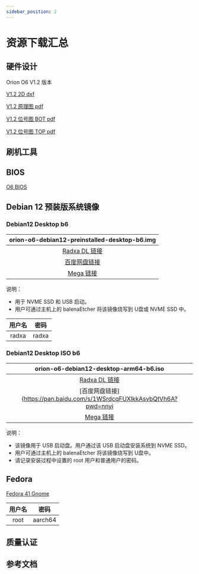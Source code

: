 ```yaml
---
sidebar_position: 2
---
```


# 资源下载汇总

## 硬件设计

Orion O6 V1.2 版本

[V1.2 2D dxf](https://dl.radxa.com)

[V1.2 原理图 pdf](https://dl.radxa.com/orion/o6/hw/radxa_orion_o6_v1.20_schematic.pdf)

[V1.2 位号图 BOT pdf](https://dl.radxa.com/orion/o6/hw/radxa_orion_o6_v1.20_Components_Placement_map_bot.pdf)

[V1.2 位号图 TOP pdf](https://dl.radxa.com/orion/o6/hw/radxa_orion_o6_v1.20_Components_Placement_map_top.pdf)

## 刷机工具

## BIOS

[O6 BIOS](https://dl.radxa.com/orion/o6/images/bios/)

## Debian 12 预装版系统镜像

### Debian12 Desktop b6

|                                 orion-o6-debian12-preinstalled-desktop-b6.img                                 |
| :-----------------------------------------------------------------------------------------------------------: |
| [Radxa DL 链接](https://dl.radxa.com/orion/o6/images/debian/orion-o6-debian12-preinstalled-desktop-b6.img.gz) |
|                   [百度网盘链接](https://pan.baidu.com/s/1BKqR3Q67c580ZgjnllL7Ow?pwd=w2ex)                    |
|            [Mega 链接](https://mega.nz/file/x34WzQQC#UOyVPHcdMMYdSdYUsYQb2K-fWE8Zsa13QbTiLVvkIJ4)             |

说明：

- 用于 NVME SSD 和 USB 启动。
- 用户可通过主机上的 balenaEtcher 将该镜像烧写到 U盘或 NVME SSD 中。

| 用户名 | 密码  |
| :----: | :---: |
| radxa  | radxa |

### Debian12 Desktop ISO b6

|                                 orion-o6-debian12-desktop-arm64-b6.iso                                 |
| :----------------------------------------------------------------------------------------------------: |
| [Radxa DL 链接](https://dl.radxa.com/orion/o6/images/debian/orion-o6-debian12-desktop-arm64-b6.iso.gz) |
|                [百度网盘链接](https://pan.baidu.com/s/1WSrdcqFUXlkkAsvbQtVh6A?pwd=nnyi                 |
|         [Mega 链接](https://mega.nz/file/kyoHkRRT#86E73AN0-bGb01mkC-U30hPBhZMabJa7Dbgcf5U2a5w)         |

说明：

- 该镜像用于 USB 启动盘。用户通过该 USB 启动盘安装系统到 NVME SSD。
- 用户可通过主机上的 balenaEtcher 将该镜像烧写到 U盘中。
- 请记录安装过程中设置的 root 用户和普通用户的密码。

## Fedora

[Fedora 41 Gnome](https://openkoji.iscas.ac.cn/pub/dist-repos/dl/Radxa/Orion-O6/images/fedora-disk-gnome-workstation_radxa_orion-o6_202501041239.raw.gz)

| 用户名 |  密码   |
| :----: | :-----: |
|  root  | aarch64 |

## 质量认证

## 参考文档
